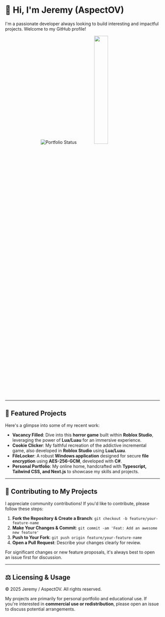 # 👋 Hi, I'm Jeremy (AspectOV)

I'm a passionate developer always looking to build interesting and impactful projects. Welcome to my GitHub profile!

<p align="center">
  <img src="https://img.shields.io/website?url=https%3A%2F%2Fjeremymhayes.com" alt="Portfolio Status"/>
  <img src="https://github-readme-stats.vercel.app/api/top-langs/?username=AspectOV&theme=github_dark&hide_border=false&include_all_commits=false&count_private=false&layout=compact" width=30%/>
</p>

---

## 🚀 Featured Projects

Here's a glimpse into some of my recent work:

* **Vacancy Filled**: Dive into this **horror game** built within **Roblox Studio**, leveraging the power of **Lua/Luau** for an immersive experience.
* **Cookie Clicker**: My faithful recreation of the addictive incremental game, also developed in **Roblox Studio** using **Lua/Luau**.
* **FileLocker**: A robust **Windows application** designed for secure **file encryption** using **AES-256-GCM**, developed with **C#**.
* **Personal Portfolio**: My online home, handcrafted with **Typescript, Tailwind CSS, and Next.js** to showcase my skills and projects.

---

## 🤝 Contributing to My Projects

I appreciate community contributions! If you'd like to contribute, please follow these steps:

1.  **Fork the Repository & Create a Branch**:
    `git checkout -b feature/your-feature-name`
2.  **Make Your Changes & Commit**:
    `git commit -am 'Feat: Add an awesome new feature'`
3.  **Push to Your Fork**:
    `git push origin feature/your-feature-name`
4.  **Open a Pull Request**: Describe your changes clearly for review.

For significant changes or new feature proposals, it's always best to open an issue first for discussion.

---

## ⚖️ Licensing & Usage

© 2025 Jeremy / AspectOV. All rights reserved.

My projects are primarily for personal portfolio and educational use. If you're interested in **commercial use or redistribution**, please open an issue to discuss potential arrangements.
